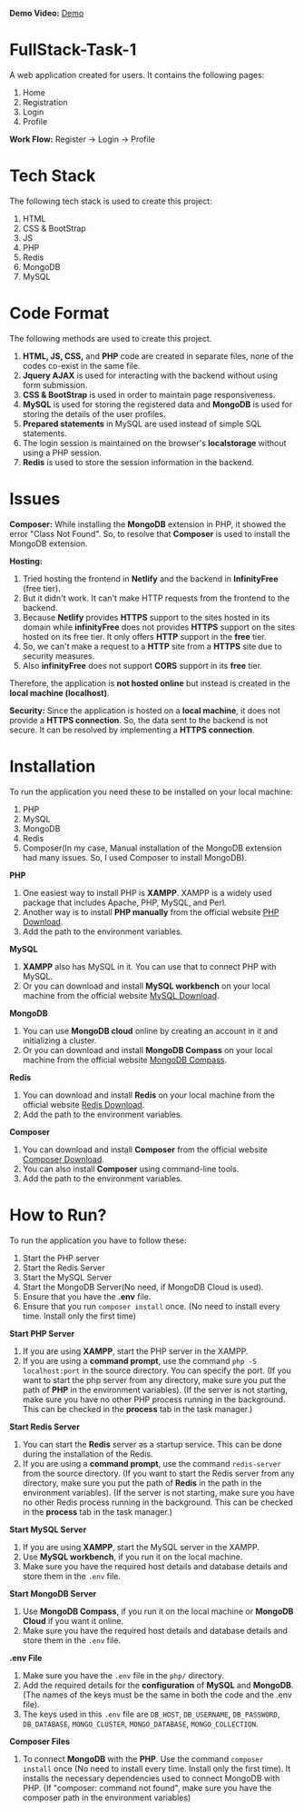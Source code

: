 **Demo Video:** [Demo](https://drive.google.com/file/d/1Tvr_4T4mO-qpDoVupL2Un61JKzHSxJIx/view?usp=sharing)

# FullStack-Task-1
A web application created for users.
It contains the following pages:
1. Home
2. Registration
3. Login
4. Profile

**Work Flow:**  Register -> Login -> Profile

# Tech Stack
The following tech stack is used to create this project:
1. HTML
2. CSS & BootStrap
3. JS
4. PHP
5. Redis
6. MongoDB
7. MySQL

# Code Format
The following methods are used to create this project.
1. **HTML, JS, CSS,** and **PHP** code are created in separate files, none of the codes co-exist in the same file.
2. **Jquery AJAX** is used for interacting with the backend without using form submission.
3. **CSS & BootStrap** is used in order to maintain page responsiveness.
4. **MySQL** is used for storing the registered data and **MongoDB** is used for storing the details of the user profiles.
5. **Prepared statements** in MySQL are used instead of simple SQL statements.
6. The login session is maintained on the browser's **localstorage** without using a PHP session.
7. **Redis** is used to store the session information in the backend.

# Issues

**Composer:**
 While installing the **MongoDB** extension in PHP, it showed the error "Class Not Found".
So, to resolve that **Composer** is used to install the MongoDB extension.

**Hosting:**
1. Tried hosting the frontend in **Netlify** and the backend in **InfinityFree** (free tier).
2. But it didn't work. It can't make HTTP requests from the frontend to the backend.
3. Because **Netlify** provides **HTTPS** support to the sites hosted in its domain while **infinityFree** does not provides **HTTPS** support on the sites hosted on its free tier. It only offers **HTTP**
support in the **free** tier.
4. So, we can't make a request to a **HTTP** site from a **HTTPS** site due to security measures.
5. Also **infinityFree** does not support **CORS** support in its **free** tier.

Therefore, the application is **not hosted online** but instead is created in the **local machine (localhost)**.

**Security:**
 Since the application is hosted on a **local machine**, it does not provide a **HTTPS connection**. So, the data sent to the backend is not secure. It can be resolved by implementing a **HTTPS connection**.

 # Installation
 To run the application you need these to be installed on your local machine:
 1. PHP
 2. MySQL
 3. MongoDB
 4. Redis
 5. Composer(In my case, Manual installation of the MongoDB extension had many issues. So, I used Composer to install MongoDB).

**PHP**
1. One easiest way to install PHP is **XAMPP**. XAMPP is a widely used package that includes Apache, PHP, MySQL, and Perl.
2. Another way is to install **PHP manually** from the official website [PHP Download](https://windows.php.net/download/).
3. Add the path to the environment variables.

**MySQL**
1. **XAMPP** also has MySQL in it. You can use that to connect PHP with MySQL.
2. Or you can download and install **MySQL workbench** on your local machine from the official website [MySQL Download](https://dev.mysql.com/downloads/).

**MongoDB**
1. You can use **MongoDB cloud** online by creating an account in it and initializing a cluster.
2. Or you can download and install **MongoDB Compass** on your local machine from the official website [MongoDB Compass](https://www.mongodb.com/products/compass).

**Redis**
1. You can download and install **Redis** on your local machine from the official website [Redis Download](https://redis.io/).
2. Add the path to the environment variables.

**Composer**
1. You can download and install **Composer** from the official website [Composer Download](https://getcomposer.org/download/).
2. You can also install **Composer** using command-line tools.
3. Add the path to the environment variables.

# How to Run?
To run the application you have to follow these:
1. Start the PHP server
2. Start the Redis Server
3. Start the MySQL Server
4. Start the MongoDB Server(No need, if MongoDB Cloud is used).
5. Ensure that you have the **.env** file.
6. Ensure that you run `composer install` once. (No need to install every time. Install only the first time)

**Start PHP Server**
1. If you are using **XAMPP**, start the PHP server in the XAMPP.
2. If you are using a **command prompt**, use the command `php -S localhost:port` in the source directory. You can specify the port. (If you want to start the php server from any directory, make sure you put the path of **PHP** in the environment variables). (If the server is not starting, make sure you have no other PHP process running in the background. This can be checked in the **process** tab in the task manager.)

**Start Redis Server**
1. You can start the **Redis** server as a startup service. This can be done during the installation of the Redis.
2. If you are using a **command prompt**, use the command `redis-server` from the source directory. (If you want to start the Redis server from any directory, make sure you put the path of **Redis** in the path in the environment variables). (If the server is not starting, make sure you have no other Redis process running in the background. This can be checked in the **process** tab in the task manager.)

**Start MySQL Server**
1. If you are using **XAMPP**, start the MySQL server in the XAMPP.
2. Use **MySQL workbench**, if you run it on the local machine.
3. Make sure you have the required host details and database details and store them in the `.env` file. 

**Start MongoDB Server**
1. Use **MongoDB Compass**, if you run it on the local machine or **MongoDB Cloud** if you want it online.
2. Make sure you have the required host details and database details and store them in the `.env` file.

**.env File**
1. Make sure you have the `.env` file in the `php/` directory.
2. Add the required details for the **configuration** of **MySQL** and **MongoDB**. (The names of the keys must be the same in both the code and the .env file).
3. The keys used in this `.env` file are `DB_HOST`, `DB_USERNAME`, `DB_PASSWORD`, `DB_DATABASE`, `MONGO_CLUSTER`, `MONGO_DATABASE`, `MONGO_COLLECTION`.

**Composer Files**
1. To connect **MongoDB** with the **PHP**. Use the command `composer install` once (No need to install every time. Install only the first time). It installs the necessary dependencies used to connect MongoDB with PHP. (If "composer: command not found", make sure you have the composer path in the environment variables)
